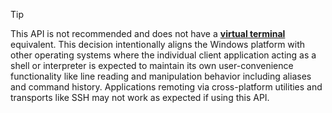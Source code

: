 > [!TIP]
> This API is not recommended and does not have a **[virtual terminal](console-virtual-terminal-sequences)** equivalent. This decision intentionally aligns the Windows platform with other operating systems where the individual client application acting as a shell or interpreter is expected to maintain its own user-convenience functionality like line reading and manipulation behavior including aliases and command history. Applications remoting via cross-platform utilities and transports like SSH may not work as expected if using this API.